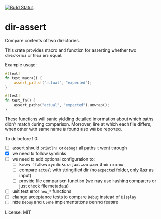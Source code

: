 [![Build Status](https://travis-ci.org/luke-biel/dir-assert.svg?branch=master)](https://travis-ci.org/luke-biel/dir-assert)

# dir-assert

Compare contents of two directories.

This crate provides macro and function for asserting whether two directories or files are equal.

Example usage:
```rust
#[test]
fn test_macro() {
    assert_paths!("actual", "expected");
}

#[test]
fn test_fn() {
    assert_paths("actual", "expected").unwrap();
}
```

These functions will panic yielding detailed information about which paths didn't match during comparison.
Moreover, line at which each file differs, when other with same name is found also will be reported.

To do before 1.0:
* [ ] assert should `println!` or `debug!` all paths it went through
* [x] we need to follow symlinks
* [ ] we need to add optional configuration to:
    * [ ] know if follow symlinks or just compare their names
    * [ ] compare `actual` with stringified dir (no `expected` folder, only &str as input)
    * [ ] provide file comparison function (we may use hashing comparers or just check file metadata)
* [ ] unit test error `new_*` functions
* [ ] change acceptance tests to compare `Debug` instead of `Display`
* [ ] hide `Debug` and `Clone` implementations behind feature

License: MIT
